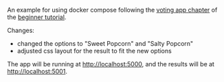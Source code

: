 An example for using docker compose following the [voting app chapter](https://github.com/docker/labs/blob/master/beginner/chapters/votingapp.md) of the [beginner tutorial](https://github.com/docker/labs/tree/master/beginner).

Changes:
* changed the options to "Sweet Popcorn" and "Salty Popcorn"
* adjusted css layout for the result to fit the new options

The app will be running at [http://localhost:5000](http://localhost:5000), and the results will be at [http://localhost:5001](http://localhost:5001).
